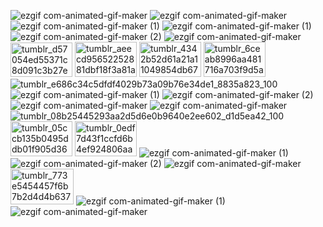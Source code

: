 ![ezgif com-animated-gif-maker](https://github.com/user-attachments/assets/c8f65316-814e-413a-8d7c-586cb9776616) 
![ezgif com-animated-gif-maker](https://github.com/user-attachments/assets/0c5db004-a97f-4f67-8a1d-1e5bf905f26a)
![ezgif com-animated-gif-maker (1)](https://github.com/user-attachments/assets/9db91c98-648f-4e92-94d9-c3ad6fb5f513)
![ezgif com-animated-gif-maker (1)](https://github.com/user-attachments/assets/7fa4360f-f01b-4368-99d0-cdeff420fe63)
![ezgif com-animated-gif-maker (2)](https://github.com/user-attachments/assets/2b76e243-e93d-4ffc-9eea-baae47f43fca)
![ezgif com-animated-gif-maker](https://github.com/user-attachments/assets/4978d68f-8d6d-44d2-a191-96ea1f2d9775)
<img width="99" height="55" alt="tumblr_d57054ed55371c8d091c3b27ebfd1943_37079afc_100" src="https://github.com/user-attachments/assets/d8b295d4-545f-4a08-bded-37fc0b0811b2" />
<img width="99" height="56" alt="tumblr_aeecd95652252881dbf18f3a81aa5a6e_b22ea5d7_100" src="https://github.com/user-attachments/assets/936c94f5-43d5-4e4a-a43d-4848e9d7e7c8" />
<img width="99" height="56" alt="tumblr_4342b52d61a21a11049854db6741384e_979ba7b2_100" src="https://github.com/user-attachments/assets/0cc24794-8f9a-4216-ba1f-2ef07dd7412c" />
<img width="99" height="56" alt="tumblr_6ceab8996aa481716a703f9d5a22def7_c65ce663_100" src="https://github.com/user-attachments/assets/4a21ba34-11d5-434d-b098-1df55609dc29" />
![tumblr_e686c34c5dfdf4029b73a09b76e34de1_8835a823_100](https://github.com/user-attachments/assets/752fb249-265d-4eff-bd17-3f654f345d0f)
![ezgif com-animated-gif-maker (1)](https://github.com/user-attachments/assets/3ab1f97e-d5d3-43b4-9cd9-2be95da4d6bd)
![ezgif com-animated-gif-maker (2)](https://github.com/user-attachments/assets/c58151eb-2e59-4cd9-8143-3aa7ad527bf1)
![ezgif com-animated-gif-maker](https://github.com/user-attachments/assets/588bd0f8-2a1e-4a90-99e9-52e0b10d5048)
![ezgif com-animated-gif-maker](https://github.com/user-attachments/assets/4df81c3f-67a0-4950-b63d-4ed8008ccde0)
![tumblr_08b25445293aa2d5d6e0b9640e2ee602_d1d5ea42_100](https://github.com/user-attachments/assets/79da6999-9174-44be-ac64-6bbb7bd34192)
<img width="99" height="56" alt="tumblr_05ccb135b0495ddb01f905d368ab17ec_91cc7742_100" src="https://github.com/user-attachments/assets/14706ad6-f71d-4d0d-973a-c9943983a061" />
<img width="99" height="56" alt="tumblr_0edf7d43f1ccfd6b4ef924806aac6f2b_f1260540_100" src="https://github.com/user-attachments/assets/b2e80a57-5e38-4d02-b2e9-5f42636c74c8" />
![ezgif com-animated-gif-maker (1)](https://github.com/user-attachments/assets/18cc7a2f-7f12-4c60-b866-a6c8ec47ddc7)
![ezgif com-animated-gif-maker (2)](https://github.com/user-attachments/assets/7745f66a-9259-4138-867d-3e0e8dbff2c3)
![ezgif com-animated-gif-maker](https://github.com/user-attachments/assets/974dd6a0-a734-4ef7-b251-773a486c2f2c)
<img width="101" height="57" alt="tumblr_773e5454457f6b7b2d4d4b63765aa0c2_a1867d49_250" src="https://github.com/user-attachments/assets/5474509b-097c-4cb1-871f-ee2a3c06483e" />
![ezgif com-animated-gif-maker (1)](https://github.com/user-attachments/assets/bc864cbe-7992-44a8-b348-ae7016f4d515)
![ezgif com-animated-gif-maker](https://github.com/user-attachments/assets/1f3dbc20-5a0b-4151-a4b6-422959f75c75)
